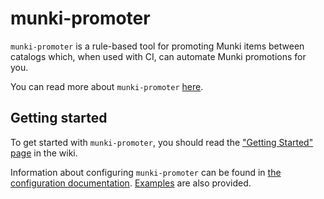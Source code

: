 # munki-promoter
`munki-promoter` is a rule-based tool for promoting Munki items between catalogs which, when used with CI, can automate Munki promotions for you. 

You can read more about `munki-promoter` [here](https://jc0b.computer/posts/munki-promoter-automatic-munki).

## Getting started
To get started with `munki-promoter`, you should read the ["Getting Started" page](https://github.com/jc0b/munki-promoter/wiki/Home) in the wiki.

Information about configuring `munki-promoter` can be found in [the configuration documentation](https://github.com/jc0b/munki-promoter/wiki/Supported-Configuration-Keys). [Examples](https://github.com/jc0b/munki-promoter/wiki/Example-Configurations) are also provided.

